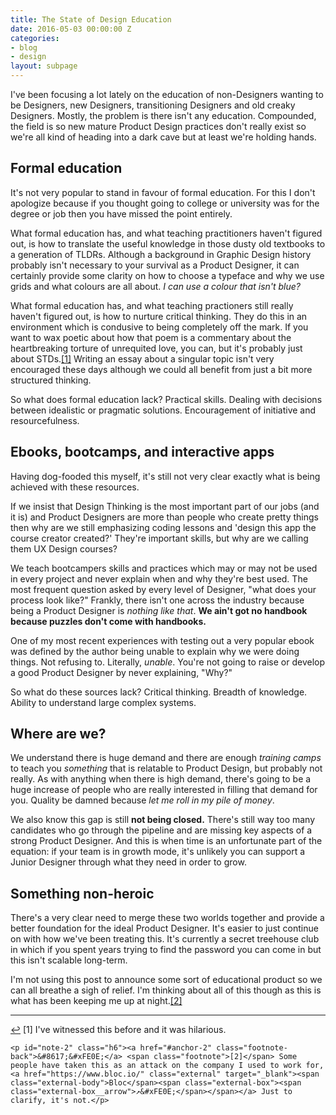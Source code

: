```yaml
---
title: The State of Design Education
date: 2016-05-03 00:00:00 Z
categories:
- blog
- design
layout: subpage
---
```


I've been focusing a lot lately on the education of non-Designers wanting to be Designers, new Designers, transitioning Designers and old creaky Designers. Mostly, the problem is there isn't any education. Compounded, the field is so new mature Product Design practices don't really exist so we're all kind of heading into a dark cave but at least we're holding hands.

## Formal education

It's not very popular to stand in favour of formal education. For this I don't apologize because if you thought going to college or university was for the degree or job then you have missed the point entirely.

What formal education has, and what teaching practitioners haven't figured out, is how to translate the useful knowledge in those dusty old textbooks to a generation of TLDRs. Although a background in Graphic Design history probably isn't necessary to your survival as a Product Designer, it can certainly provide some clarity on how to choose a typeface and why we use grids and what colours are all about. *I can use a colour that isn't blue?*

What formal education has, and what teaching practioners still really haven't figured out, is how to nurture critical thinking. They do this in an environment which is condusive to being completely off the mark. If you want to wax poetic about how that poem is a commentary about the heartbreaking torture of unrequited love, you can, but it's probably just about STDs.<a id="anchor-1" href="#note-1" class="fieldnotes-anchor">[1]</a> Writing an essay about a singular topic isn't very encouraged these days although we could all benefit from just a bit more structured thinking.

So what does formal education lack? Practical skills. Dealing with decisions between idealistic or pragmatic solutions. Encouragement of initiative and resourcefulness.

## Ebooks, bootcamps, and interactive apps

Having dog-fooded this myself, it's still not very clear exactly what is being achieved with these resources.

If we insist that Design Thinking is the most important part of our jobs (and it is) and Product Designers are more than people who create pretty things then why are we still emphasizing coding lessons and 'design this app the course creator created?' They're important skills, but why are we calling them UX Design courses?

We teach bootcampers skills and practices which may or may not be used in every project and never explain when and why they're best used. The most frequent question asked by every level of Designer, "what does your process look like?" Frankly, there isn't one across the industry because being a Product Designer is *nothing like that*. **We ain't got no handbook because puzzles don't come with handbooks.**

One of my most recent experiences with testing out a very popular ebook was defined by the author being unable to explain why we were doing things. Not refusing to. Literally, *unable*. You're not going to raise or develop a good Product Designer by never explaining, "Why?"

So what do these sources lack? Critical thinking. Breadth of knowledge. Ability to understand large complex systems.

## Where are we?

We understand there is huge demand and there are enough *training camps* to teach you *something* that is relatable to Product Design, but probably not really. As with anything when there is high demand, there's going to be a huge increase of people who are really interested in filling that demand for you. Quality be damned because *let me roll in my pile of money*.

We also know this gap is still **not being closed.** There's still way too many candidates who go through the pipeline and are missing key aspects of a strong Product Designer. And this is when time is an unfortunate part of the equation: if your team is in growth mode, it's unlikely you can support a Junior Designer through what they need in order to grow.

## Something non-heroic

There's a very clear need to merge these two worlds together and provide a better foundation for the ideal Product Designer. It's easier to just continue on with how we've been treating this. It's currently a secret treehouse club in which if you spent years trying to find the password you can come in but this isn't scalable long-term.

I'm not using this post to announce some sort of educational product so we can all breathe a sigh of relief. I'm thinking about all of this though as this is what has been keeping me up at night.<a id="anchor-2" href="#note-2" class="fieldnotes-anchor">[2]</a>

<hr class="small">

<div class="fieldnotes">
    <p id="note-1" class="h6"><a href="#anchor-1" class="footnote-back">&#8617;&#xFE0E;</a> <span class="footnote">[1]</span> I've witnessed this before and it was hilarious.</p>

    <p id="note-2" class="h6"><a href="#anchor-2" class="footnote-back">&#8617;&#xFE0E;</a> <span class="footnote">[2]</span> Some people have taken this as an attack on the company I used to work for, <a href="https://www.bloc.io/" class="external" target="_blank"><span class="external-body">Bloc</span><span class="external-box"><span class="external-box__arrow">↗&#xFE0E;</span></span></a> Just to clarify, it's not.</p>
</div>